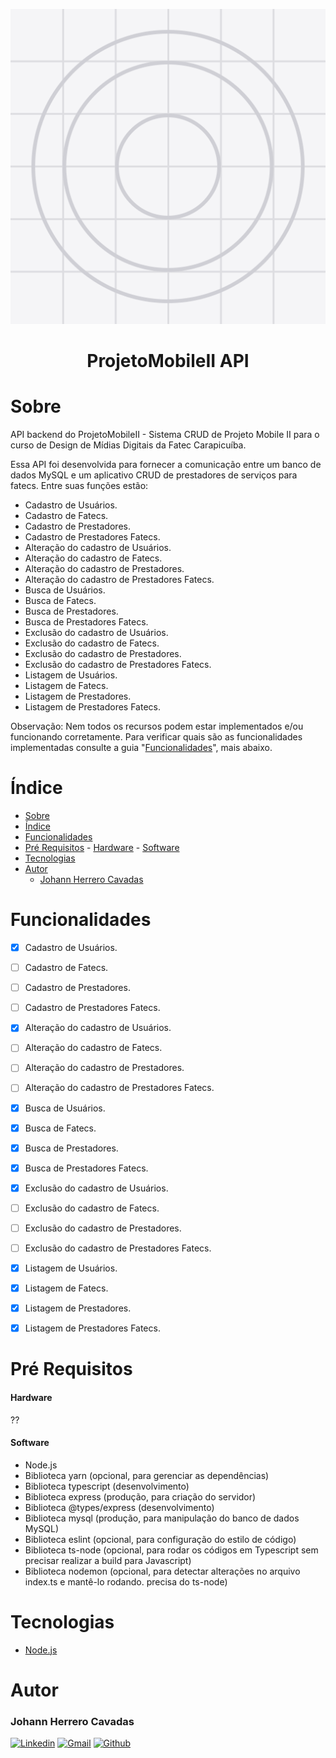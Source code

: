 <div align="center">

![ProjetoMobileIIAPI](README_Files/icon.png)

</div>
<h1 align = "center">ProjetoMobileII API </h1>



# Sobre
API backend do ProjetoMobileII - Sistema CRUD de Projeto Mobile II para o curso de Design de Mídias Digitais da Fatec Carapicuíba.

Essa API foi desenvolvida para fornecer a comunicação entre um banco de dados MySQL e um aplicativo CRUD de prestadores de serviços para fatecs. Entre suas funções estão:

- Cadastro de Usuários.
- Cadastro de Fatecs.
- Cadastro de Prestadores.
- Cadastro de Prestadores Fatecs.
- Alteração do cadastro de Usuários.
- Alteração do cadastro de Fatecs.
- Alteração do cadastro de Prestadores.
- Alteração do cadastro de Prestadores Fatecs.
- Busca de Usuários.
- Busca de Fatecs.
- Busca de Prestadores.
- Busca de Prestadores Fatecs.
- Exclusão do cadastro de Usuários.
- Exclusão do cadastro de Fatecs.
- Exclusão do cadastro de Prestadores.
- Exclusão do cadastro de Prestadores Fatecs.
- Listagem de Usuários.
- Listagem de Fatecs.
- Listagem de Prestadores.
- Listagem de Prestadores Fatecs.

Observação: Nem todos os recursos podem estar implementados e/ou funcionando corretamente. Para verificar quais são as funcionalidades implementadas consulte a guia "[Funcionalidades](#Funcionalidades)", mais abaixo.

# Índice

- [Sobre](#sobre)
- [Índice](#índice)
- [Funcionalidades](#funcionalidades)
- [Pré Requisitos](#pré-requisitos)
      - [Hardware](#hardware)
      - [Software](#software)
- [Tecnologias](#tecnologias)
- [Autor](#autor)
    - [Johann Herrero Cavadas](#johann-herrero-cavadas)


# Funcionalidades

- [x] Cadastro de Usuários.
- [ ] Cadastro de Fatecs.
- [ ] Cadastro de Prestadores.
- [ ] Cadastro de Prestadores Fatecs.
- [x] Alteração do cadastro de Usuários.
- [ ] Alteração do cadastro de Fatecs.
- [ ] Alteração do cadastro de Prestadores.
- [ ] Alteração do cadastro de Prestadores Fatecs.
- [x] Busca de Usuários.
- [x] Busca de Fatecs.
- [x] Busca de Prestadores.
- [x] Busca de Prestadores Fatecs.
- [x] Exclusão do cadastro de Usuários.
- [ ] Exclusão do cadastro de Fatecs.
- [ ] Exclusão do cadastro de Prestadores.
- [ ] Exclusão do cadastro de Prestadores Fatecs.
- [x] Listagem de Usuários.
- [x] Listagem de Fatecs.
- [x] Listagem de Prestadores.
- [x] Listagem de Prestadores Fatecs.


# Pré Requisitos

  #### Hardware
  ??

  #### Software
  - Node.js
  - Biblioteca yarn (opcional, para gerenciar as dependências)
  - Biblioteca typescript (desenvolvimento)
  - Biblioteca express (produção, para criação do servidor)
  - Biblioteca @types/express (desenvolvimento)
  - Biblioteca mysql (produção, para manipulação do banco de dados MySQL)
  - Biblioteca eslint (opcional, para configuração do estilo de código)
  - Biblioteca ts-node (opcional, para rodar os códigos em Typescript sem precisar realizar a build para Javascript)
  - Biblioteca nodemon (opcional, para detectar alterações no arquivo index.ts e mantê-lo rodando. precisa do ts-node)



# Tecnologias
- [Node.js](https://nodejs.org/pt-br/)


# Autor
### Johann Herrero Cavadas
[![Linkedin](https://img.shields.io/badge/LinkedIn-0077B5?style=for-the-badge&logo=linkedin&logoColor=white)](https://www.linkedin.com/in/jherrerocavadas/)
[![Gmail](https://img.shields.io/badge/Gmail-D14836?style=for-the-badge&logo=gmail&logoColor=white)](mailto:jherrerocavadas@gmail.com?Subject=Contato%20github%20-%20Repositório%20Pediu_Onde_API)
[![Github](https://img.shields.io/badge/GitHub-100000?style=for-the-badge&logo=github&logoColor=white)](https://github.com/Jherrerocavadas)

